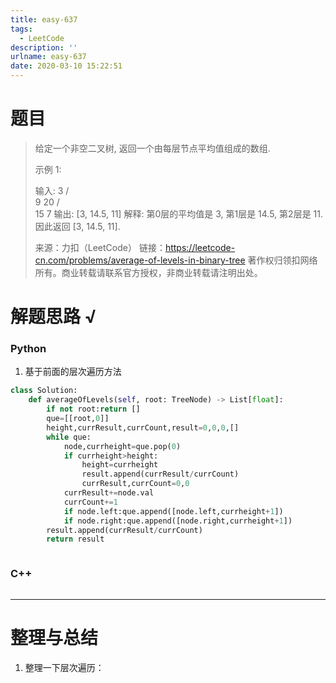 ```yaml
---
title: easy-637
tags:
  - LeetCode
description: ''
urlname: easy-637
date: 2020-03-10 15:22:51
---
```


# 题目

> 给定一个非空二叉树, 返回一个由每层节点平均值组成的数组.
>
> 示例 1:
>
> 输入:
>     3
>    / \
>   9  20
>     /  \
>    15   7
> 输出: [3, 14.5, 11]
> 解释:
> 第0层的平均值是 3,  第1层是 14.5, 第2层是 11. 因此返回 [3, 14.5, 11].
>
> 来源：力扣（LeetCode）
> 链接：https://leetcode-cn.com/problems/average-of-levels-in-binary-tree
> 著作权归领扣网络所有。商业转载请联系官方授权，非商业转载请注明出处。



# 解题思路 √

### Python

1. 基于前面的层次遍历方法

```python
class Solution:
    def averageOfLevels(self, root: TreeNode) -> List[float]:
        if not root:return []
        que=[[root,0]]
        height,currResult,currCount,result=0,0,0,[]
        while que:
            node,currheight=que.pop(0)
            if currheight>height:
                height=currheight
                result.append(currResult/currCount)
                currResult,currCount=0,0
            currResult+=node.val
            currCount+=1
            if node.left:que.append([node.left,currheight+1])
            if node.right:que.append([node.right,currheight+1])
        result.append(currResult/currCount)
        return result
```


```python

```



### C++

```cpp

```

---



# 整理与总结

1. 整理一下层次遍历：

   ```
   
   ```

   

